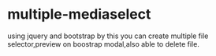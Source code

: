 # multiple-mediaselect
using jquery and bootstrap by this you can create multiple file selector,preview on boostrap modal,also able to delete file.
